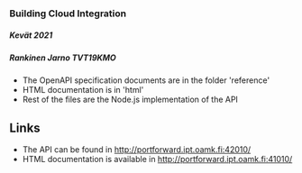 ### Building Cloud Integration
##### Kevät 2021
##### Rankinen Jarno TVT19KMO

- The OpenAPI specification documents are in the folder 'reference'
- HTML documentation is in 'html'
- Rest of the files are the Node.js implementation of the API

## Links
- The API can be found in http://portforward.ipt.oamk.fi:42010/
- HTML documentation is available in http://portforward.ipt.oamk.fi:41010/
